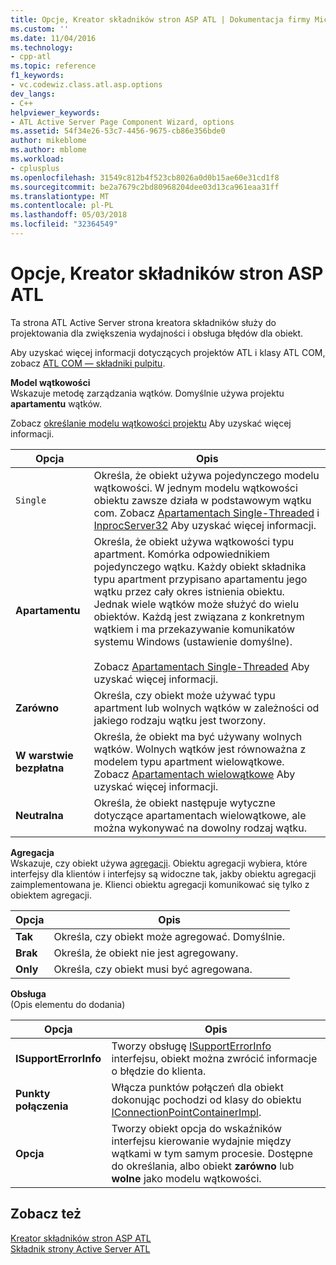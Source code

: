 ```yaml
---
title: Opcje, Kreator składników stron ASP ATL | Dokumentacja firmy Microsoft
ms.custom: ''
ms.date: 11/04/2016
ms.technology:
- cpp-atl
ms.topic: reference
f1_keywords:
- vc.codewiz.class.atl.asp.options
dev_langs:
- C++
helpviewer_keywords:
- ATL Active Server Page Component Wizard, options
ms.assetid: 54f34e26-53c7-4456-9675-cb86e356bde0
author: mikeblome
ms.author: mblome
ms.workload:
- cplusplus
ms.openlocfilehash: 31549c812b4f523cb8026a0d0b15ae60e31cd1f8
ms.sourcegitcommit: be2a7679c2bd80968204dee03d13ca961eaa31ff
ms.translationtype: MT
ms.contentlocale: pl-PL
ms.lasthandoff: 05/03/2018
ms.locfileid: "32364549"
---
```

# <a name="options-atl-active-server-page-component-wizard"></a>Opcje, Kreator składników stron ASP ATL
Ta strona ATL Active Server strona kreatora składników służy do projektowania dla zwiększenia wydajności i obsługa błędów dla obiekt.  
  
 Aby uzyskać więcej informacji dotyczących projektów ATL i klasy ATL COM, zobacz [ATL COM — składniki pulpitu](../../atl/atl-com-desktop-components.md).  
  
 **Model wątkowości**  
 Wskazuje metodę zarządzania wątków. Domyślnie używa projektu **apartamentu** wątków.  
  
 Zobacz [określanie modelu wątkowości projektu](../../atl/specifying-the-threading-model-for-a-project-atl.md) Aby uzyskać więcej informacji.  
  
|Opcja|Opis|  
|------------|-----------------|  
|`Single`|Określa, że obiekt używa pojedynczego modelu wątkowości. W jednym modelu wątkowości obiektu zawsze działa w podstawowym wątku com. Zobacz [Apartamentach Single-Threaded](http://msdn.microsoft.com/library/windows/desktop/ms680112) i [InprocServer32](http://msdn.microsoft.com/library/windows/desktop/ms682390) Aby uzyskać więcej informacji.|  
|**Apartamentu**|Określa, że obiekt używa wątkowości typu apartment. Komórka odpowiednikiem pojedynczego wątku. Każdy obiekt składnika typu apartment przypisano apartamentu jego wątku przez cały okres istnienia obiektu. Jednak wiele wątków może służyć do wielu obiektów. Każdą jest związana z konkretnym wątkiem i ma przekazywanie komunikatów systemu Windows (ustawienie domyślne).<br /><br /> Zobacz [Apartamentach Single-Threaded](http://msdn.microsoft.com/library/windows/desktop/ms680112) Aby uzyskać więcej informacji.|  
|**Zarówno**|Określa, czy obiekt może używać typu apartment lub wolnych wątków w zależności od jakiego rodzaju wątku jest tworzony.|  
|**W warstwie bezpłatna**|Określa, że obiekt ma być używany wolnych wątków. Wolnych wątków jest równoważna z modelem typu apartment wielowątkowe. Zobacz [Apartamentach wielowątkowe](http://msdn.microsoft.com/library/windows/desktop/ms693421) Aby uzyskać więcej informacji.|  
|**Neutralna**|Określa, że obiekt następuje wytyczne dotyczące apartamentach wielowątkowe, ale można wykonywać na dowolny rodzaj wątku.|  
  
 **Agregacja**  
 Wskazuje, czy obiekt używa [agregacji](http://msdn.microsoft.com/library/windows/desktop/ms686558). Obiektu agregacji wybiera, które interfejsy dla klientów i interfejsy są widoczne tak, jakby obiektu agregacji zaimplementowana je. Klienci obiektu agregacji komunikować się tylko z obiektem agregacji.  
  
|Opcja|Opis|  
|------------|-----------------|  
|**Tak**|Określa, czy obiekt może agregować. Domyślnie.|  
|**Brak**|Określa, że obiekt nie jest agregowany.|  
|**Only**|Określa, czy obiekt musi być agregowana.|  
  
 **Obsługa**  
 (Opis elementu do dodania)  
  
|Opcja|Opis|  
|------------|-----------------|  
|**ISupportErrorInfo**|Tworzy obsługę [ISupportErrorInfo](../../atl/reference/isupporterrorinfoimpl-class.md) interfejsu, obiekt można zwrócić informacje o błędzie do klienta.|  
|**Punkty połączenia**|Włącza punktów połączeń dla obiekt dokonując pochodzi od klasy do obiektu [IConnectionPointContainerImpl](../../atl/reference/iconnectionpointcontainerimpl-class.md).|  
|**Opcja**|Tworzy obiekt opcja do wskaźników interfejsu kierowanie wydajnie między wątkami w tym samym procesie. Dostępne do określania, albo obiekt **zarówno** lub **wolne** jako modelu wątkowości.|  
  
## <a name="see-also"></a>Zobacz też  
 [Kreator składników stron ASP ATL](../../atl/reference/atl-active-server-page-component-wizard.md)   
 [Składnik strony Active Server ATL](../../atl/reference/adding-an-atl-active-server-page-component.md)

